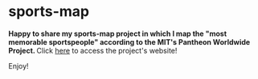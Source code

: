 # sports-map

<strong> Happy to share my sports-map project in which I map the "most memorable sportspeople" according to the MIT's Pantheon Worldwide Project. </strong>
Click [here](memorable-sportspeople-map.herokuapp.com) to access the project's website!

Enjoy!

